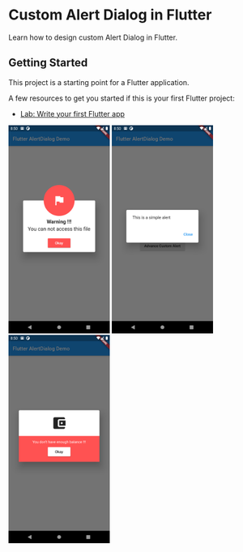 # Custom Alert Dialog in Flutter

Learn how to design custom Alert Dialog in Flutter.

## Getting Started

This project is a starting point for a Flutter application.

A few resources to get you started if this is your first Flutter project:

- [Lab: Write your first Flutter app](https://www.warmodroid.xyz/category/tutorial/flutter/)


<p>
<img src="assets/one.png" width="200">
<img src="assets/two.png"  width="200">
<img src="assets/three.png"  width="200">
</p>
